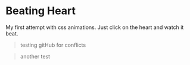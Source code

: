 # Beating Heart
My first attempt with css animations.
Just click on the heart and watch it beat.

> testing gitHub for conflicts

> another test

